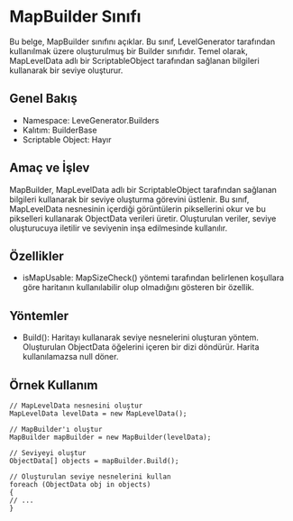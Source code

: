 # MapBuilder Sınıfı
Bu belge, MapBuilder sınıfını açıklar. Bu sınıf, LevelGenerator tarafından kullanılmak üzere oluşturulmuş bir Builder sınıfıdır. Temel olarak, MapLevelData adlı bir ScriptableObject tarafından sağlanan bilgileri kullanarak bir seviye oluşturur.

## Genel Bakış
* Namespace: LeveGenerator.Builders
* Kalıtım: BuilderBase
* Scriptable Object: Hayır

## Amaç ve İşlev
MapBuilder, MapLevelData adlı bir ScriptableObject tarafından sağlanan bilgileri kullanarak bir seviye oluşturma görevini üstlenir. 
Bu sınıf, MapLevelData nesnesinin içerdiği görüntülerin piksellerini okur ve bu pikselleri kullanarak ObjectData verileri üretir. 
Oluşturulan veriler, seviye oluşturucuya iletilir ve seviyenin inşa edilmesinde kullanılır.

## Özellikler
* isMapUsable: MapSizeCheck() yöntemi tarafından belirlenen koşullara göre haritanın kullanılabilir olup olmadığını gösteren bir özellik.

## Yöntemler
* Build(): Haritayı kullanarak seviye nesnelerini oluşturan yöntem. Oluşturulan ObjectData öğelerini içeren bir dizi döndürür. Harita kullanılamazsa null döner.

## Örnek Kullanım

````
// MapLevelData nesnesini oluştur
MapLevelData levelData = new MapLevelData();

// MapBuilder'ı oluştur
MapBuilder mapBuilder = new MapBuilder(levelData);

// Seviyeyi oluştur
ObjectData[] objects = mapBuilder.Build();

// Oluşturulan seviye nesnelerini kullan
foreach (ObjectData obj in objects)
{
// ...
}
````